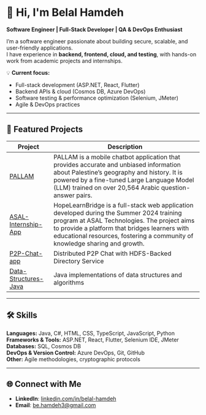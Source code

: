 # 👋 Hi, I'm Belal Hamdeh
**Software Engineer | Full-Stack Developer | QA & DevOps Enthusiast**

I’m a software engineer passionate about building secure, scalable, and user-friendly applications.  
I have experience in **backend, frontend, cloud, and testing**, with hands-on work from academic projects and internships.  

💡 **Current focus:**
- Full-stack development (ASP.NET, React, Flutter)
- Backend APIs & cloud (Cosmos DB, Azure DevOps)
- Software testing & performance optimization (Selenium, JMeter)
- Agile & DevOps practices

---

## 🚀 Featured Projects
| Project | Description |
|---------|-------------|
| [PALLAM](#) | PALLAM is a mobile chatbot application that provides accurate and unbiased information about Palestine’s geography and history. It is powered by a fine-tuned Large Language Model (LLM) trained on over 20,564 Arabic question-answer pairs. |
| [ASAL-Internship-App](#) | HopeLearnBridge is a full-stack web application developed during the Summer 2024 training program at ASAL Technologies. The project aims to provide a platform that bridges learners with educational resources, fostering a community of knowledge sharing and growth. |
| [P2P-Chat-app](#) | Distributed P2P Chat with HDFS-Backed Directory Service |
| [Data-Structures-Java](#) | Java implementations of data structures and algorithms |

---

## 🛠️ Skills
**Languages:** Java, C#, HTML, CSS, TypeScript, JavaScript, Python
**Frameworks & Tools:** ASP.NET, React, Flutter, Selenium IDE, JMeter  
**Databases:** SQL, Cosmos DB  
**DevOps & Version Control:** Azure DevOps, Git, GitHub  
**Other:** Agile methodologies, cryptographic protocols  

---

## 🌐 Connect with Me
- **LinkedIn**: [linkedin.com/in/belal-hamdeh](https://www.linkedin.com/in/belal-hamdeh/)
- **Email**: be.hamdeh3@gmail.com
